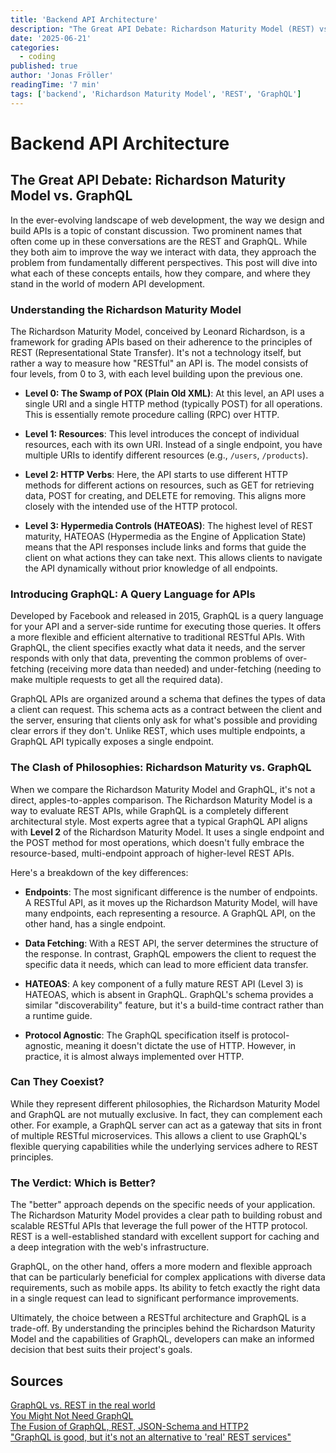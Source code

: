 ```yaml
---
title: 'Backend API Architecture'
description: "The Great API Debate: Richardson Maturity Model (REST) vs. GraphQL mess."
date: '2025-06-21'
categories:
  - coding
published: true
author: 'Jonas Fröller'
readingTime: '7 min'
tags: ['backend', 'Richardson Maturity Model', 'REST', 'GraphQL']
---
```


# Backend API Architecture

## The Great API Debate: Richardson Maturity Model vs. GraphQL

In the ever-evolving landscape of web development, the way we design and build APIs is a topic of constant discussion. Two prominent names that often come up in these conversations are the REST and GraphQL. While they both aim to improve the way we interact with data, they approach the problem from fundamentally different perspectives. This post will dive into what each of these concepts entails, how they compare, and where they stand in the world of modern API development.

### Understanding the Richardson Maturity Model

The Richardson Maturity Model, conceived by Leonard Richardson, is a framework for grading APIs based on their adherence to the principles of REST (Representational State Transfer). It's not a technology itself, but rather a way to measure how "RESTful" an API is. The model consists of four levels, from 0 to 3, with each level building upon the previous one.

* **Level 0: The Swamp of POX (Plain Old XML)**: At this level, an API uses a single URI and a single HTTP method (typically POST) for all operations. This is essentially remote procedure calling (RPC) over HTTP.

* **Level 1: Resources**: This level introduces the concept of individual resources, each with its own URI. Instead of a single endpoint, you have multiple URIs to identify different resources (e.g., `/users`, `/products`).

* **Level 2: HTTP Verbs**: Here, the API starts to use different HTTP methods for different actions on resources, such as GET for retrieving data, POST for creating, and DELETE for removing. This aligns more closely with the intended use of the HTTP protocol.

* **Level 3: Hypermedia Controls (HATEOAS)**: The highest level of REST maturity, HATEOAS (Hypermedia as the Engine of Application State) means that the API responses include links and forms that guide the client on what actions they can take next. This allows clients to navigate the API dynamically without prior knowledge of all endpoints.

### Introducing GraphQL: A Query Language for APIs

Developed by Facebook and released in 2015, GraphQL is a query language for your API and a server-side runtime for executing those queries. It offers a more flexible and efficient alternative to traditional RESTful APIs. With GraphQL, the client specifies exactly what data it needs, and the server responds with only that data, preventing the common problems of over-fetching (receiving more data than needed) and under-fetching (needing to make multiple requests to get all the required data).

GraphQL APIs are organized around a schema that defines the types of data a client can request. This schema acts as a contract between the client and the server, ensuring that clients only ask for what's possible and providing clear errors if they don't. Unlike REST, which uses multiple endpoints, a GraphQL API typically exposes a single endpoint.

### The Clash of Philosophies: Richardson Maturity vs. GraphQL

When we compare the Richardson Maturity Model and GraphQL, it's not a direct, apples-to-apples comparison. The Richardson Maturity Model is a way to evaluate REST APIs, while GraphQL is a completely different architectural style. Most experts agree that a typical GraphQL API aligns with **Level 2** of the Richardson Maturity Model. It uses a single endpoint and the POST method for most operations, which doesn't fully embrace the resource-based, multi-endpoint approach of higher-level REST APIs.

Here's a breakdown of the key differences:

* **Endpoints**: The most significant difference is the number of endpoints. A RESTful API, as it moves up the Richardson Maturity Model, will have many endpoints, each representing a resource. A GraphQL API, on the other hand, has a single endpoint.

* **Data Fetching**: With a REST API, the server determines the structure of the response. In contrast, GraphQL empowers the client to request the specific data it needs, which can lead to more efficient data transfer.

* **HATEOAS**: A key component of a fully mature REST API (Level 3) is HATEOAS, which is absent in GraphQL. GraphQL's schema provides a similar "discoverability" feature, but it's a build-time contract rather than a runtime guide.

* **Protocol Agnostic**: The GraphQL specification itself is protocol-agnostic, meaning it doesn't dictate the use of HTTP. However, in practice, it is almost always implemented over HTTP.

### Can They Coexist?

While they represent different philosophies, the Richardson Maturity Model and GraphQL are not mutually exclusive. In fact, they can complement each other. For example, a GraphQL server can act as a gateway that sits in front of multiple RESTful microservices. This allows a client to use GraphQL's flexible querying capabilities while the underlying services adhere to REST principles.

### The Verdict: Which is Better?

The "better" approach depends on the specific needs of your application. The Richardson Maturity Model provides a clear path to building robust and scalable RESTful APIs that leverage the full power of the HTTP protocol. REST is a well-established standard with excellent support for caching and a deep integration with the web's infrastructure.

GraphQL, on the other hand, offers a more modern and flexible approach that can be particularly beneficial for complex applications with diverse data requirements, such as mobile apps. Its ability to fetch exactly the right data in a single request can lead to significant performance improvements.

Ultimately, the choice between a RESTful architecture and GraphQL is a trade-off. By understanding the principles behind the Richardson Maturity Model and the capabilities of GraphQL, developers can make an informed decision that best suits their project's goals.

## Sources

[GraphQL vs. REST in the real world](https://www.reddit.com/r/graphql/comments/144esgy/graphql_vs_rest_in_the_real_world)  
[You Might Not Need GraphQL](https://apisyouwonthate.com/blog/you-might-not-need-graphql)  
[The Fusion of GraphQL, REST, JSON-Schema and HTTP2](https://wundergraph.com/blog/the_fusion_of_graphql_rest_json_schema_and_http2)  
["GraphQL is good, but it's not an alternative to 'real' REST services"](https://devm.io/api/graphql-good-no-alternative-rest-services-142814-001)
